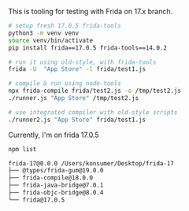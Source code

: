 This is tooling for testing with Frida on 17.x branch.

```sh
# setup fresh 17.0.5 frida-tools
python3 -m venv venv
source venv/bin/activate
pip install frida==17.0.5 frida-tools==14.0.2

# run it using old-style, with frida-tools
frida -U  "App Store" -l frida/test1.js

# compile & run using node-tools
npx frida-compile frida/test2.js -o /tmp/test2.js
./runner.js "App Store" /tmp/test2.js

# use integrated compiler with old-style scripts
./runner2.js "App Store" frida/test1.js
```

Currently, I'm on frida 17.0.5

```sh
npm list

frida-17@0.0.0 /Users/konsumer/Desktop/frida-17
├── @types/frida-gum@19.0.0
├── frida-compile@18.0.0
├── frida-java-bridge@7.0.1
├── frida-objc-bridge@8.0.4
└── frida@17.0.5
```
